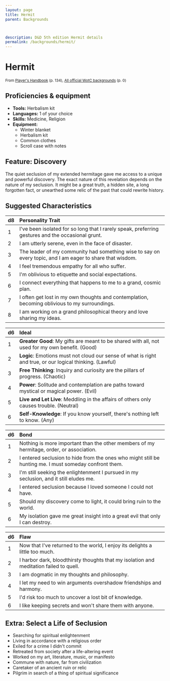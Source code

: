 ```yaml
---
layout: page
title: Hermit
parent: Backgrounds



description: D&D 5th edition Hermit details
permalink: /backgrounds/hermit/
---
```

# Hermit

<small>From <a target="_blank" href="https://dnd.wizards.com/products/tabletop-games/rpg-products/rpg_playershandbook">Player's Handbook</a> (p. 134), <a target="_blank" href="https://flapkan.com/faq#What-is-the-source-All-official-WotC-backgrounds-and-how-does-it-work">All official WotC backgrounds</a> (p. 0)</small>


## Proficiencies & equipment

- **Tools:** Herbalism kit
- **Languages:** 1 of your choice
- **Skills:** Medicine, Religion
- **Equipment:** 
  - Winter blanket
  - Herbalism kit
  - Common clothes
  - Scroll case with notes

## Feature: Discovery


The quiet seclusion of my extended hermitage gave me access to a unique and powerful discovery. The exact nature of this revelation depends on the nature of my seclusion. It might be a great truth, a hidden site, a long forgotten fact, or unearthed some relic of the past that could rewrite history.

## Suggested Characteristics


| d8 | Personality Trait |
|:----------------------------|:------------------|
| 1 | I've been isolated for so long that I rarely speak, preferring gestures and the occasional grunt. |
| 2 | I am utterly serene, even in the face of disaster. |
| 3 | The leader of my community had something wise to say on every topic, and I am eager to share that wisdom. |
| 4 | I feel tremendous empathy for all who suffer. |
| 5 | I'm oblivious to etiquette and social expectations. |
| 6 | I connect everything that happens to me to a grand, cosmic plan. |
| 7 | I often get lost in my own thoughts and contemplation, becoming oblivious to my surroundings. |
| 8 | I am working on a grand philosophical theory and love sharing my ideas. |

| d6 | Ideal |
|:----------------------------|:------|
| 1 | **Greater Good**: My gifts are meant to be shared with all, not used for my own benefit. (Good) |
| 2 | **Logic**: Emotions must not cloud our sense of what is right and true, or our logical thinking. (Lawful) |
| 3 | **Free Thinking**: Inquiry and curiosity are the pillars of progress. (Chaotic) |
| 4 | **Power**: Solitude and contemplation are paths toward mystical or magical power. (Evil) |
| 5 | **Live and Let Live**: Meddling in the affairs of others only causes trouble. (Neutral) |
| 6 | **Self-Knowledge**: If you know yourself, there's nothing left to know. (Any) |

| d6 | Bond |
|:----------------------------|:------------------|
| 1 | Nothing is more important than the other members of my hermitage, order, or association. |
| 2 | I entered seclusion to hide from the ones who might still be hunting me. I must someday confront them. |
| 3 | I'm still seeking the enlightenment I pursued in my seclusion, and it still eludes me. |
| 4 | I entered seclusion because I loved someone I could not have. |
| 5 | Should my discovery come to light, it could bring ruin to the world. |
| 6 | My isolation gave me great insight into a great evil that only I can destroy. |

| d6 | Flaw |
|:----------------------------|:------------------|
| 1 | Now that I've returned to the world, I enjoy its delights a little too much. |
| 2 | I harbor dark, bloodthirsty thoughts that my isolation and meditation failed to quell. |
| 3 | I am dogmatic in my thoughts and philosophy. |
| 4 | I let my need to win arguments overshadow friendships and harmony. |
| 5 | I'd risk too much to uncover a lost bit of knowledge. |
| 6 | I like keeping secrets and won't share them with anyone. |

## Extra: Select a Life of Seclusion


- Searching for spiritual enlightenment
- Living in accordance with a religious order
- Exiled for a crime I didn't commit
- Retreated from society after a life-altering event
- Worked on my art, literature, music, or manifesto
- Commune with nature, far from civilization
- Caretaker of an ancient ruin or relic
- Pilgrim in search of a thing of spiritual significance